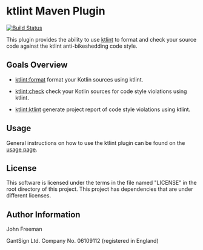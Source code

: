 # ktlint Maven Plugin

[![Build Status](https://travis-ci.org/gantsign/ktlint-maven-plugin.svg?branch=master)](https://travis-ci.org/gantsign/ktlint-maven-plugin)

This plugin provides the ability to use [ktlint](https://github.com/shyiko/ktlint)
to format and check your source code against the ktlint anti-bikeshedding code
style.

## Goals Overview

  * [ktlint:format](http://gantsign.com/ktlint-maven-plugin/format-mojo.html)
    format your Kotlin sources using ktlint.

  * [ktlint:check](http://gantsign.com/ktlint-maven-plugin/check-mojo.html)
    check your Kotlin sources for code style violations using ktlint.

  * [ktlint:ktlint](http://gantsign.com/ktlint-maven-plugin/ktlint-mojo.html)
    generate project report of code style violations using ktlint.

## Usage

General instructions on how to use the ktlint plugin can be found on the
[usage page](http://gantsign.com/ktlint-maven-plugin/usage.html).

## License

This software is licensed under the terms in the file named "LICENSE" in the
root directory of this project. This project has dependencies that are under
different licenses.

## Author Information

John Freeman

GantSign Ltd.
Company No. 06109112 (registered in England)
